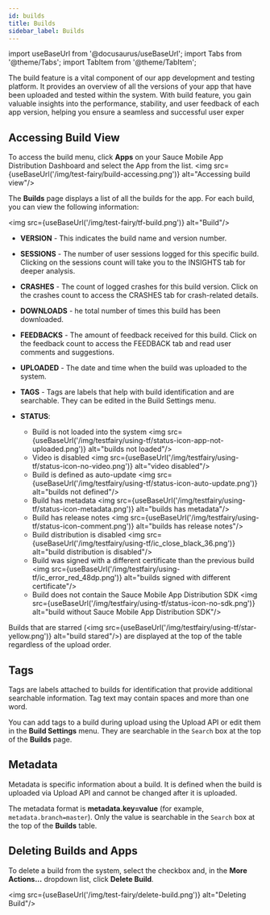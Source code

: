 ```yaml
---
id: builds
title: Builds
sidebar_label: Builds
---
```


import useBaseUrl from '@docusaurus/useBaseUrl';
import Tabs from '@theme/Tabs';
import TabItem from '@theme/TabItem';

The build feature is a vital component of our app development and testing platform. It provides an overview of all the versions of your app that have been uploaded and tested within the system. With build feature, you gain valuable insights into the performance, stability, and user feedback of each app version, helping you ensure a seamless and successful user exper

## Accessing Build View

To access the build menu, click **Apps** on your Sauce Mobile App Distribution Dashboard and select the App from the list.
<img src={useBaseUrl('/img/test-fairy/build-accessing.png')} alt="Accessing build view"/>

The **Builds** page displays a list of all the builds for the app. For each build, you can view the following information:

<img src={useBaseUrl('/img/test-fairy/tf-build.png')} alt="Build"/>

- **VERSION** - This indicates the build name and version number.
- **SESSIONS** - The number of user sessions logged for this specific build. Clicking on the sessions count will take you to the INSIGHTS tab for deeper analysis.
- **CRASHES** - The count of logged crashes for this build version. Click on the crashes count to access the CRASHES tab for crash-related details.
- **DOWNLOADS** - he total number of times this build has been downloaded.
- **FEEDBACKS** - The amount of feedback received for this build. Click on the feedback count to access the FEEDBACK tab and read user comments and suggestions.
- **UPLOADED** - The date and time when the build was uploaded to the system.
- **TAGS** - Tags are labels that help with build identification and are searchable. They can be edited in the Build Settings menu.
- **STATUS**:

  - Build is not loaded into the system <img src={useBaseUrl('/img/testfairy/using-tf/status-icon-app-not-uploaded.png')} alt="builds not loaded"/>
  - Video is disabled <img src={useBaseUrl('/img/testfairy/using-tf/status-icon-no-video.png')} alt="video disabled"/>
  - Build is defined as auto-update <img src={useBaseUrl('/img/testfairy/using-tf/status-icon-auto-update.png')} alt="builds not defined"/>
  - Build has metadata <img src={useBaseUrl('/img/testfairy/using-tf/status-icon-metadata.png')} alt="builds has metadata"/>
  - Build has release notes <img src={useBaseUrl('/img/testfairy/using-tf/status-icon-comment.png')} alt="builds has release notes"/>
  - Build distribution is disabled <img src={useBaseUrl('/img/testfairy/using-tf/ic_close_black_36.png')} alt="build distribution is disabled"/>
  - Build was signed with a different certificate than the previous build <img src={useBaseUrl('/img/testfairy/using-tf/ic_error_red_48dp.png')} alt="builds signed with different certificate"/>
  - Build does not contain the Sauce Mobile App Distribution SDK <img src={useBaseUrl('/img/testfairy/using-tf/status-icon-no-sdk.png')} alt="build without Sauce Mobile App Distribution SDK"/>



Builds that are starred (<img src={useBaseUrl('/img/testfairy/using-tf/star-yellow.png')} alt="build stared"/>) are displayed at the top of the table regardless of the upload order.

## Tags

Tags are labels attached to builds for identification that provide additional searchable information. Tag text may contain spaces and more than one word.

You can add tags to a build during upload using the Upload API or edit them in the **Build Settings** menu. They are searchable in the `Search` box at the top of the **Builds** page.

## Metadata

Metadata is specific information about a build. It is defined when the build is uploaded via Upload API and cannot be changed after it is uploaded.

The metadata format is **metadata.key=value** (for example, `metadata.branch=master`). Only the value is searchable in the `Search` box at the top of the **Builds** table.

## Deleting Builds and Apps

To delete a build from the system, select the checkbox and, in the **More Actions…** dropdown list, click **Delete Build**.

<img src={useBaseUrl('/img/test-fairy/delete-build.png')} alt="Deleting Build"/>